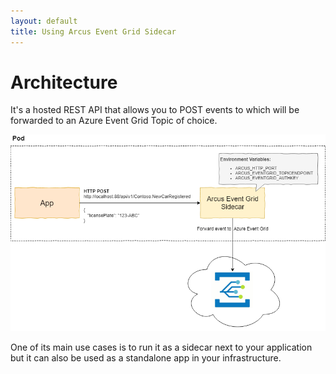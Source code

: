 ```yaml
---
layout: default
title: Using Arcus Event Grid Sidecar
---
```


# Architecture
It's a hosted REST API that allows you to POST events to which will be forwarded to an Azure Event Grid Topic of choice.

![Concept Overview](./../media/concept-what-is-it.png)

One of its main use cases is to run it as a sidecar next to your application but it can also be used as a standalone app in your infrastructure.